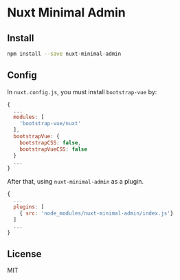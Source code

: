# Nuxt Minimal Admin

## Install

```bash
npm install --save nuxt-minimal-admin
```

## Config

In `nuxt.config.js`, you must install `bootstrap-vue` by:

```js
{
  ...
  modules: [
    'bootstrap-vue/nuxt'
  ],
  bootstrapVue: {
    bootstrapCSS: false,
    bootstrapVueCSS: false
  }
  ...
}
```

After that, using `nuxt-minimal-admin` as a plugin.

```js
{
  ...
  plugins: [
    { src: 'node_modules/nuxt-minimal-admin/index.js'}
  ]
  ...
}
```

## License

MIT